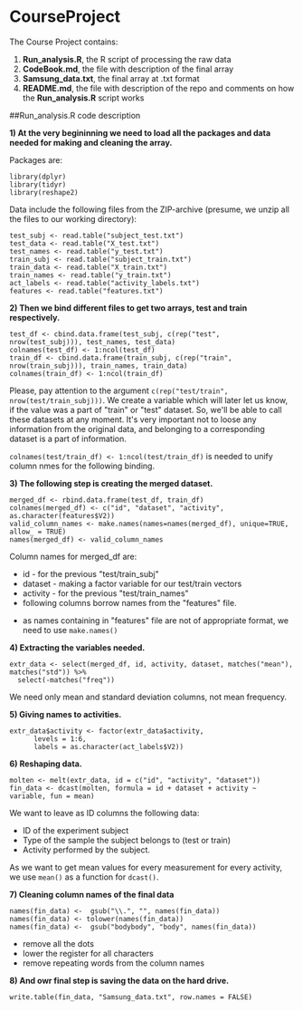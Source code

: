 # CourseProject

The Course Project contains:

1. **Run_analysis.R**, the R script of processing the raw data
2. **CodeBook.md**, the file with description of the final array
3. **Samsung_data.txt**, the final array at .txt format
4. **README.md**, the file with description of the repo and comments on how the **Run_analysis.R** script works


##Run_analysis.R code description

**1) At the very begininning we need to load all the packages and data needed for making and cleaning the array.**

Packages are:
```
library(dplyr)
library(tidyr)
library(reshape2)
```

Data include the following files from the ZIP-archive (presume, we unzip all the files to our working directory):
```
test_subj <- read.table("subject_test.txt")
test_data <- read.table("X_test.txt")
test_names <- read.table("y_test.txt")
train_subj <- read.table("subject_train.txt")
train_data <- read.table("X_train.txt")
train_names <- read.table("y_train.txt")
act_labels <- read.table("activity_labels.txt")
features <- read.table("features.txt")
```
**2) Then we bind different files to get two arrays, test and train respectively.**

```
test_df <- cbind.data.frame(test_subj, c(rep("test", nrow(test_subj))), test_names, test_data) 
colnames(test_df) <- 1:ncol(test_df)
train_df <- cbind.data.frame(train_subj, c(rep("train", nrow(train_subj))), train_names, train_data) 
colnames(train_df) <- 1:ncol(train_df)
```

Please, pay attention to the argument `c(rep("test/train", nrow(test/train_subj)))`. 
We create a variable which will later let us know, if the value was a part of "train" or "test" dataset. 
So, we'll be able to call these datasets at any moment.
It's very important not to loose any information from the original data, 
and belonging to a corresponding dataset is a part of information.

`colnames(test/train_df) <- 1:ncol(test/train_df)` is needed to unify column nmes for the following binding.

**3) The following step is creating the merged dataset.**

```
merged_df <- rbind.data.frame(test_df, train_df)
colnames(merged_df) <- c("id", "dataset", "activity", as.character(features$V2)) 
valid_column_names <- make.names(names=names(merged_df), unique=TRUE, allow_ = TRUE)
names(merged_df) <- valid_column_names
```

Column names for merged_df are:
* id - for the previous "test/train_subj"
* dataset - making a factor variable for our test/train vectors
* activity - for the previous "test/train_names"
* following columns borrow names from the "features" file.
- as names containing in "features" file are not of appropriate format, we need to use `make.names()`

**4) Extracting the variables needed.**

```
extr_data <- select(merged_df, id, activity, dataset, matches("mean"), matches("std")) %>%
  select(-matches("freq"))
```
  
We need only mean and standard deviation columns, not mean frequency.
  
**5) Giving names to activities.**

```
extr_data$activity <- factor(extr_data$activity, 
      levels = 1:6,
      labels = as.character(act_labels$V2))
```

**6) Reshaping data.**

```
molten <- melt(extr_data, id = c("id", "activity", "dataset"))
fin_data <- dcast(molten, formula = id + dataset + activity ~ variable, fun = mean)
```

We want to leave as ID columns the following data:
* ID of the experiment subject
* Type of the sample the subject belongs to (test or train)
* Activity performed by the subject.

As we want to get mean values for every measurement for every activity, we use `mean()` as a function for `dcast()`.

**7) Cleaning column names of the final data**

```
names(fin_data) <-  gsub("\\.", "", names(fin_data)) 
names(fin_data) <- tolower(names(fin_data))
names(fin_data) <-  gsub("bodybody", "body", names(fin_data)) 
```

* remove all the dots
* lower the register for all characters
* remove repeating words from the column names

**8) And owr final step is saving the data on the hard drive.**

```
write.table(fin_data, "Samsung_data.txt", row.names = FALSE)
```
